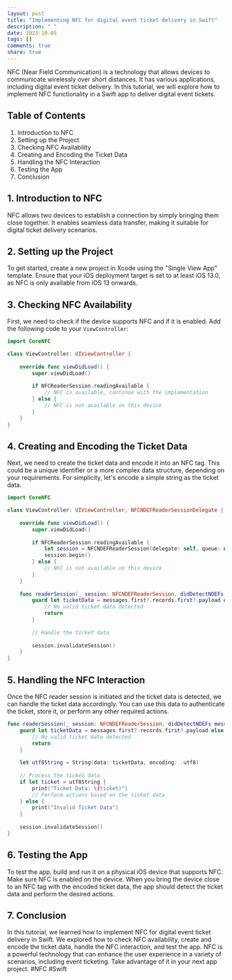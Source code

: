 ```yaml
---
layout: post
title: "Implementing NFC for digital event ticket delivery in Swift"
description: " "
date: 2023-10-05
tags: []
comments: true
share: true
---
```


NFC (Near Field Communication) is a technology that allows devices to communicate wirelessly over short distances. It has various applications, including digital event ticket delivery. In this tutorial, we will explore how to implement NFC functionality in a Swift app to deliver digital event tickets. 

## Table of Contents
1. Introduction to NFC
2. Setting up the Project
3. Checking NFC Availability
4. Creating and Encoding the Ticket Data
5. Handling the NFC Interaction
6. Testing the App
7. Conclusion

## 1. Introduction to NFC

NFC allows two devices to establish a connection by simply bringing them close together. It enables seamless data transfer, making it suitable for digital ticket delivery scenarios. 

## 2. Setting up the Project

To get started, create a new project in Xcode using the "Single View App" template. Ensure that your iOS deployment target is set to at least iOS 13.0, as NFC is only available from iOS 13 onwards.

## 3. Checking NFC Availability

First, we need to check if the device supports NFC and if it is enabled. Add the following code to your `ViewController`:

```swift
import CoreNFC

class ViewController: UIViewController {
    
    override func viewDidLoad() {
        super.viewDidLoad()
        
        if NFCReaderSession.readingAvailable {
            // NFC is available, continue with the implementation
        } else {
            // NFC is not available on this device
        }
    }
}
```

## 4. Creating and Encoding the Ticket Data

Next, we need to create the ticket data and encode it into an NFC tag. This could be a unique identifier or a more complex data structure, depending on your requirements. For simplicity, let's encode a simple string as the ticket data.

```swift
import CoreNFC

class ViewController: UIViewController, NFCNDEFReaderSessionDelegate {
    
    override func viewDidLoad() {
        super.viewDidLoad()
        
        if NFCReaderSession.readingAvailable {
            let session = NFCNDEFReaderSession(delegate: self, queue: nil, invalidateAfterFirstRead: false)
            session.begin()
        } else {
            // NFC is not available on this device
        }
    }
    
    func readerSession(_ session: NFCNDEFReaderSession, didDetectNDEFs messages: [NFCNDEFMessage]) {
        guard let ticketData = messages.first?.records.first?.payload else {
            // No valid ticket data detected
            return
        }
        
        // Handle the ticket data
        
        session.invalidateSession()
    }
}
```

## 5. Handling the NFC Interaction

Once the NFC reader session is initiated and the ticket data is detected, we can handle the ticket data accordingly. You can use this data to authenticate the ticket, store it, or perform any other required actions.

```swift
func readerSession(_ session: NFCNDEFReaderSession, didDetectNDEFs messages: [NFCNDEFMessage]) {
    guard let ticketData = messages.first?.records.first?.payload else {
        // No valid ticket data detected
        return
    }
    
    let utf8String = String(data: ticketData, encoding: .utf8)
    
    // Process the ticket data
    if let ticket = utf8String {
        print("Ticket Data: \(ticket)")
        // Perform actions based on the ticket data
    } else {
        print("Invalid Ticket Data")
    }
    
    session.invalidateSession()
}
```

## 6. Testing the App

To test the app, build and run it on a physical iOS device that supports NFC. Make sure NFC is enabled on the device. When you bring the device close to an NFC tag with the encoded ticket data, the app should detect the ticket data and perform the desired actions.

## 7. Conclusion

In this tutorial, we learned how to implement NFC for digital event ticket delivery in Swift. We explored how to check NFC availability, create and encode the ticket data, handle the NFC interaction, and test the app. NFC is a powerful technology that can enhance the user experience in a variety of scenarios, including event ticketing. Take advantage of it in your next app project. #NFC #Swift